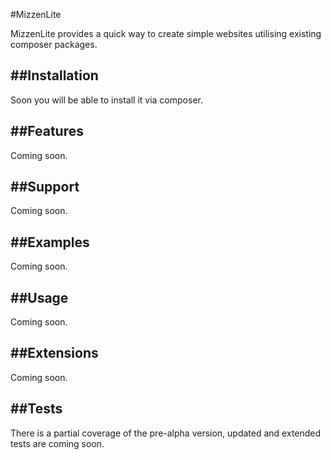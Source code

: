 #MizzenLite

MizzenLite provides a quick way to create simple websites utilising existing 
composer packages.

##Installation
----
Soon you will be able to install it via composer.

##Features
----
Coming soon.

##Support
----
Coming soon.

##Examples
----
Coming soon.

##Usage
----
Coming soon.

##Extensions
----
Coming soon.

##Tests
----
There is a partial coverage of the pre-alpha version, updated and extended tests
are coming soon.